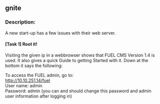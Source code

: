 
## gnite

### Description:
A new start-up has a few issues with their web server.


#### [Task 1] Root it!

Visiting the given ip in a webbrowser shows that FUEL CMS Version 1.4 is used. It also gives a quick Guide to getting Started with it.
Down at the bottom it says the following:

To access the FUEL admin, go to:  
http://10.10.251.14/fuel  
User name: admin  
Password: admin (you can and should change this password and admin user information after logging in)  
